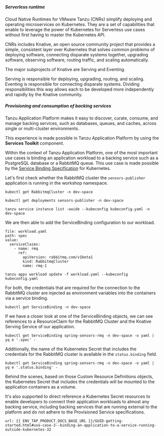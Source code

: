 ##### Serverless runtime

Cloud Native Runtimes for VMware Tanzu (CNRs) simplify deploying and operating microservices on Kubernetes. They are a set of capabilities that enable to leverage the power of Kubernetes for Serverless use cases without first having to master the Kubernetes API.

CNRs includes Knative, an open source community project that provides a simple, consistent layer over Kubernetes that solves common problems of deploying software, connecting disparate systems together, upgrading software, observing software, routing traffic, and scaling automatically. 

The major subprojects of Knative are Serving and Eventing.

Serving is responsible for deploying, upgrading, routing, and scaling.
Eventing is responsible for connecting disparate systems. Dividing responsibilities this way allows each to be developed more independently and rapidly by the Knative community.

##### Provisioning and consumption of backing services

Tanzu Application Platform makes it easy to discover, curate, consume, and manage backing services, such as databases, queues, and caches, across single or multi-cluster environments. 

This experience is made possible in Tanzu Application Platform by using the **Services Toolkit** component. 

Within the context of Tanzu Application Platform, one of the most important use cases is binding an application workload to a backing service such as a PostgreSQL database or a RabbitMQ queue. 
This use case is made possible by the [Service Binding Specification](https://github.com/k8s-service-bindings/spec) for Kubernetes. 

Let's first check whether the RabbitMQ cluster the ```sensors-publisher``` application is running in the workshop namespace.
```execute
kubectl get RabbitmqCluster -n dev-space
```
```execute
kubectl get deployments sensors-publisher -n dev-space
```

```execute
tanzu service instance list -owide --kubeconfig kubeconfig.yaml -n dev-space
```

We are then able to add the ServiceBinding configuration to our workload.
```editor:insert-value-into-yaml
file: workload.yaml
path: spec
value:
  serviceClaims:
    - name: rmq
      ref:
        apiVersion: rabbitmq.com/v1beta1
        kind: RabbitmqCluster
        name: rmq-1
```
```execute
tanzu apps workload update -f workload.yaml --kubeconfig kubeconfig.yaml
```

For both, the credentials that are required for the connection to the RabbitMQ cluster are injected as environment variables into the containers via a service binding.
```execute
kubectl get ServiceBinding -n dev-space
```
If we have a closer look at one of the ServiceBinding objects, we can see references to a ResourceClaim for the RabbitMQ Cluster and the Knative Serving Service of our application.
```execute
kubectl get ServiceBinding spring-sensors-rmq -n dev-space -o yaml | yq e '.spec' -
```
Additionally, the name of the Kubernetes Secret that includes the credentials for the RabbitMQ cluster is available in the `status.binding` field.
```execute
kubectl get ServiceBinding spring-sensors-rmq -n dev-space -o yaml | yq e '.status.binding' -
```
Behind the scenes, based on those Custom Resource Definitions objects, the Kubernetes Secret that includes the credentials will be mounted to the application containers as a volume.


 It's also supported to direct reference a Kubernetes Secret resources to enable developers to connect their application workloads to almost any backing service, including backing services that are running external to the platform and do not adhere to the Provisioned Service specifications.
 ```dashboard:open-url
url: {{ ENV_TAP_PRODUCT_DOCS_BASE_URL }}/GUID-getting-started.html#use-case-3--binding-an-application-to-a-service-running-outside-kubernetes-32
```